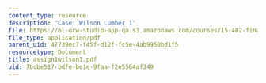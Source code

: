 ```yaml
---
content_type: resource
description: 'Case: Wilson Lumber 1'
file: https://ol-ocw-studio-app-qa.s3.amazonaws.com/courses/15-402-finance-theory-ii-spring-2003/7bcbe517bdfebe1e9faaf2e5564af349_assign1wilson1.pdf
file_type: application/pdf
parent_uid: 47739ec7-f45f-d12f-fc5e-4ab9950bd1f5
resourcetype: Document
title: assign1wilson1.pdf
uid: 7bcbe517-bdfe-be1e-9faa-f2e5564af349
---
```

